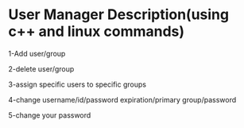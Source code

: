 # User Manager Description(using c++ and linux commands)

1-Add user/group

2-delete user/group

3-assign specific users to specific groups

4-change username/id/password expiration/primary group/password

5-change your password
